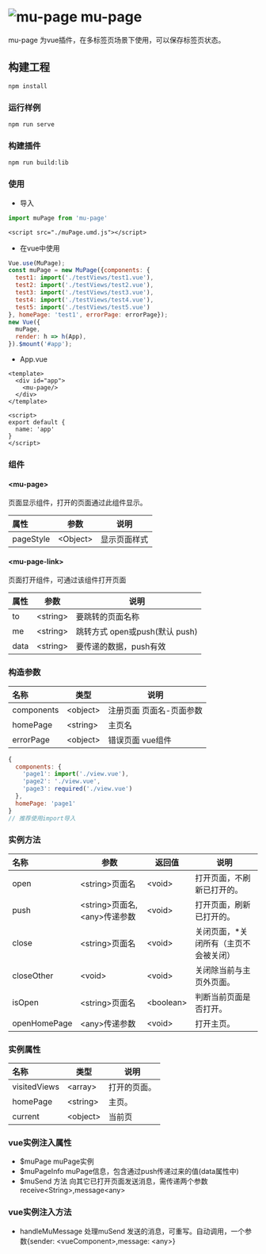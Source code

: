 # ![mu-page](https://s.gravatar.com/avatar/49900a7c5c029bbc47708f013dd7404c?s=80) mu-page
mu-page 为vue插件，在多标签页场景下使用，可以保存标签页状态。

## 构建工程
```
npm install
```

### 运行样例
```
npm run serve
```

### 构建插件
```
npm run build:lib
```

### 使用
* 导入
```javascript
import muPage from 'mu-page'
```
```
<script src="./muPage.umd.js"></script>
```

* 在vue中使用
``` javascript
Vue.use(MuPage);
const muPage = new MuPage({components: {
  test1: import('./testViews/test1.vue'),
  test2: import('./testViews/test2.vue'),
  test3: import('./testViews/test3.vue'),
  test4: import('./testViews/test4.vue'),
  test5: import('./testViews/test5.vue')
}, homePage: 'test1', errorPage: errorPage});
new Vue({
  muPage,
  render: h => h(App),
}).$mount('#app');
```

* App.vue
``` vue
<template>
  <div id="app">
    <mu-page/>
  </div>
</template>

<script>
export default {
  name: 'app'
}
</script>

```

### 组件

#### &lt;mu-page&gt;  
页面显示组件，打开的页面通过此组件显示。

| 属性 | 参数 | 说明 |
|:---|----|----| 
|pageStyle|&lt;Object&gt;|显示页面样式| 
#### &lt;mu-page-link&gt;  
页面打开组件，可通过该组件打开页面

| 属性 | 参数 | 说明 |
|:---|----|----| 
|to|&lt;string&gt;|要跳转的页面名称| 
|me|&lt;string&gt;|跳转方式 open或push(默认 push)| 
|data|&lt;string&gt;|要传递的数据，push有效| 

### 构造参数

| 名称 | 类型 | 说明 |
|:---|----|----|
|components|&lt;object&gt;|注册页面 页面名-页面参数|
|homePage|&lt;string&gt;|主页名|
|errorPage|&lt;object&gt;|错误页面 vue组件|
```javascript
{
  components: {
    'page1': import('./view.vue'),
    'page2': './view.vue',
    'page3': required('./view.vue')
  },
  homePage: 'page1'
}
// 推荐使用import导入
```
### 实例方法

| 名称 | 参数 | 返回值 | 说明 |
|:---|----|----| ---- |
|open|&lt;string&gt;页面名|&lt;void&gt;|打开页面，不刷新已打开的。|
|push|&lt;string&gt;页面名, &lt;any&gt;传递参数|&lt;void&gt;|打开页面，刷新已打开的。|
|close|&lt;string&gt;页面名|&lt;void&gt;|关闭页面，*关闭所有（主页不会被关闭）|
|closeOther|&lt;void&gt;|&lt;void&gt;|关闭除当前与主页外页面。|
|isOpen|&lt;string&gt;页面名|&lt;boolean&gt;|判断当前页面是否打开。|
|openHomePage|&lt;any&gt;传递参数|&lt;void&gt;|打开主页。|

### 实例属性

| 名称 | 类型 | 说明 |
|:---|----| ---- |
|visitedViews|&lt;array&gt;|打开的页面。|
|homePage|&lt;string&gt;|主页。|
|current|&lt;object&gt;|当前页|

### vue实例注入属性

* $muPage muPage实例
* $muPageInfo muPage信息，包含通过push传递过来的值(data属性中)
* $muSend 方法 向其它已打开页面发送消息，需传递两个参数receive&lt;String&gt;,message&lt;any&gt;

### vue实例注入方法

* handleMuMessage 处理muSend 发送的消息，可重写。自动调用，一个参数{sender: &lt;vueComponent&gt;,message: &lt;any&gt;}
